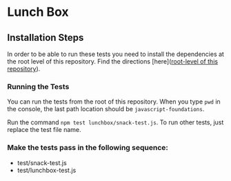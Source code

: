 # Lunch Box

## Installation Steps

In order to be able to run these tests you need to install the dependencies at the root level of this repository. Find the directions [here]([root-level of this repository](https://github.com/turingschool-examples/javascript-foundations)).

### Running the Tests

You can run the tests from the root of this repository. When you type `pwd` in the console, the last path location should be `javascript-foundations`.

Run the command `npm test lunchbox/snack-test.js`. To run other tests, just replace the test file name.

### Make the tests pass in the following sequence:

* test/snack-test.js  
* test/lunchbox-test.js  
